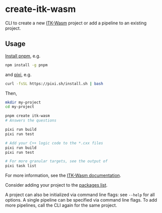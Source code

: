 # create-itk-wasm

CLI to create a new [ITK-Wasm](https://wasm.itk.org) project or add a pipeline to an existing project.

## Usage

[Install pnpm](https://pnpm.io/installation), e.g.

```sh
npm install -g pnpm
```

and [pixi](https://pixi.sh/latest/), e.g.

```sh
curl -fsSL https://pixi.sh/install.sh | bash
```

Then,

```sh
mkdir my-project
cd my-project

pnpm create itk-wasm
# Answers the questions

pixi run build
pixi run test

# Add your C++ logic code to the *.cxx files
pixi run build
pixi run test

# For more granular targets, see the output of
pixi task list
```

For more information, see the [ITK-Wasm documentation](https://wasm.itk.org).

Consider adding your project to the [packages list](https://wasm.itk.org/en/latest/introduction/packages.html).

A project can also be initialized via command line flags: see `--help` for all options. A single pipeline can be specified via command line flags. To add more pipelines, call the CLI again for the same project.